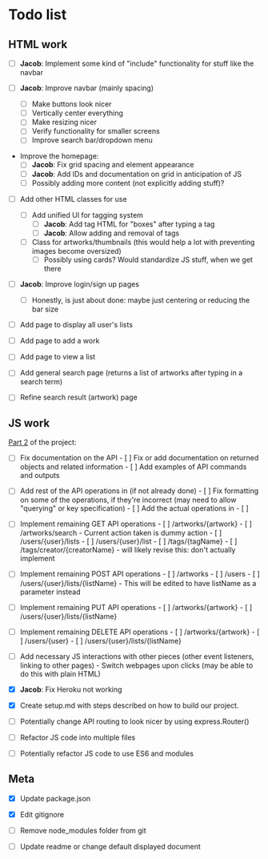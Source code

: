 # Todo list

## HTML work
- [ ] **Jacob**: Implement some kind of "include" functionality for stuff like the navbar

- [ ] **Jacob**: Improve navbar (mainly spacing)
    - [ ] Make buttons look nicer
    - [ ] Vertically center everything
    - [ ] Make resizing nicer
    - [ ] Verify functionality for smaller screens
    - [ ] Improve search bar/dropdown menu

- Improve the homepage:
  - [ ] **Jacob**: Fix grid spacing and element appearance
  - [ ] **Jacob**: Add IDs and documentation on grid in anticipation of JS
  - [ ] Possibly adding more content (not explicitly adding stuff)?

- [ ] Add other HTML classes for use
    - [ ] Add unified UI for tagging system
        - [ ] **Jacob**: Add tag HTML for "boxes" after typing a tag
        - [ ] **Jacob**: Allow adding and removal of tags
    - [ ] Class for artworks/thumbnails (this would help a lot with preventing images become oversized)
        - [ ] Possibly using cards? Would standardize JS stuff, when we get there

- [ ] **Jacob**: Improve login/sign up pages
    - [ ] Honestly, is just about done: maybe just centering or reducing the bar size

- [ ] Add page to display all user's lists

- [ ] Add page to add a work

- [ ] Add page to view a list

- [ ] Add general search page (returns a list of artworks after typing in a search term)

- [ ] Refine search result (artwork) page

## JS work

[Part 2](https://docs.google.com/document/d/1U1iXfvlNBNziRkxjKIaDFUqQ8vpYtjOBgWLPY3GRJxg/edit) of the project:

- [ ] Fix documentation on the API
      - [ ] Fix or add documentation on returned objects and related information
      - [ ] Add examples of API commands and outputs

- [ ] Add rest of the API operations in (if not already done)
      - [ ] Fix formatting on some of the operations, if they're incorrect (may need to allow "querying" or key specification)
      - [ ] Add the actual operations in
      - [ ] 

- [ ] Implement remaining GET API operations
      - [ ] /artworks/{artwork}
      - [ ] /artworks/search - Current action taken is dummy action
      - [ ] /users/{user}/lists
      - [ ] /users/{user}/list
      - [ ] /tags/{tagName} 
      - [ ] /tags/creator/{creatorName} - will likely revise this: don't actually implement

- [ ] Implement remaining POST API operations
      - [ ] /artworks
      - [ ] /users
      - [ ] /users/{user}/lists/{listName} - This will be edited to have listName as a parameter instead

- [ ] Implement remaining PUT API operations
      - [ ] /artworks/{artwork}
      - [ ] /users/{user}/lists/{listName}

- [ ] Implement remaining DELETE API operations
      - [ ] /artworks/{artwork}
      - [ ] /users/{user}
      - [ ] /users/{user}/lists/{listName}

- [ ] Add necessary JS interactions with other pieces (other event listeners, linking to other pages)
      - Switch webpages upon clicks (may be able to do this with plain HTML)

- [x] **Jacob**: Fix Heroku not working

- [x] Create setup.md with steps described on how to build our project.

- [ ] Potentially change API routing to look nicer by using express.Router()

- [ ] Refactor JS code into multiple files

- [ ] Potentially refactor JS code to use ES6 and modules

## Meta

- [x] Update package.json

- [x] Edit gitignore

- [ ] Remove node_modules folder from git

- [ ] Update readme or change default displayed document